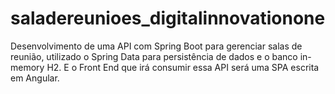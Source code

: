# saladereunioes_digitalinnovationone
Desenvolvimento de uma API com Spring Boot para gerenciar salas de reunião, utilizado o Spring Data para persistência de dados e o banco in-memory H2. E o Front End que irá consumir essa API será uma SPA escrita em Angular.
